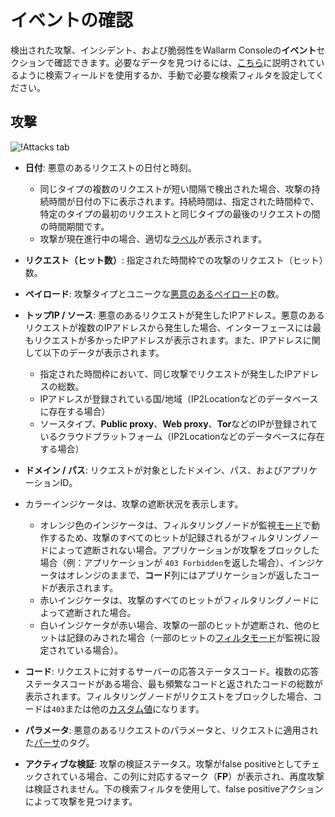 [link-using-search]:    ../search-and-filters/use-search.md
[link-verify-attack]:   ../events/verify-attack.md
[link-check-vulns]:     ../vulnerabilities/check-vuln.md

[img-attacks-tab]:      ../../images/user-guides/events/check-attack.png
[img-current-attacks]:  ../../images/glossary/attack-with-one-hit-example.png
[img-incidents-tab]:    ../../images/user-guides/events/incident-vuln.png
[img-vulns-tab]:        ../../images/user-guides/events/check-vulns.png
[img-show-falsepositive]: ../../images/user-guides/events/filter-for-falsepositive.png
[use-search]:             ../search-and-filters/use-search.md
[search-by-attack-status]: ../search-and-filters/use-search.md#search-attacks-by-the-action

# イベントの確認

検出された攻撃、インシデント、および脆弱性をWallarm Consoleの**イベント**セクションで確認できます。必要なデータを見つけるには、[こちら][use-search]に説明されているように検索フィールドを使用するか、手動で必要な検索フィルタを設定してください。

## 攻撃

![!Attacks tab][img-attacks-tab]

* **日付**: 悪意のあるリクエストの日付と時刻。
    * 同じタイプの複数のリクエストが短い間隔で検出された場合、攻撃の持続時間が日付の下に表示されます。持続時間は、指定された時間枠で、特定のタイプの最初のリクエストと同じタイプの最後のリクエストの間の時間期間です。
    * 攻撃が現在進行中の場合、適切な[ラベル](#events-that-are-currently-happening)が表示されます。
* **リクエスト（ヒット数）**: 指定された時間枠での攻撃のリクエスト（ヒット）数。
* **ペイロード**: 攻撃タイプとユニークな[悪意のあるペイロード](../../glossary-en.md#malicious-payload)の数。
* **トップIP / ソース**: 悪意のあるリクエストが発生したIPアドレス。悪意のあるリクエストが複数のIPアドレスから発生した場合、インターフェースには最もリクエストが多かったIPアドレスが表示されます。また、IPアドレスに関して以下のデータが表示されます。
     * 指定された時間枠において、同じ攻撃でリクエストが発生したIPアドレスの総数。
     * IPアドレスが登録されている国/地域（IP2Locationなどのデータベースに存在する場合）
     * ソースタイプ、**Public proxy**、**Web proxy**、**Tor**などのIPが登録されているクラウドプラットフォーム（IP2Locationなどのデータベースに存在する場合）
* **ドメイン / パス**: リクエストが対象としたドメイン、パス、およびアプリケーションID。
* カラーインジケータは、攻撃の遮断状況を表示します。

     * オレンジ色のインジケータは、フィルタリングノードが監視[モード](../../admin-en/configure-wallarm-mode.md)で動作するため、攻撃のすべてのヒットが記録されるがフィルタリングノードによって遮断されない場合。アプリケーションが攻撃をブロックした場合（例：アプリケーションが `403 Forbidden`を返した場合）、インジケータはオレンジのままで、**コード**列にはアプリケーションが返したコードが表示されます。
     * 赤いインジケータは、攻撃のすべてのヒットがフィルタリングノードによって遮断された場合。
     * 白いインジケータが赤い場合、攻撃の一部のヒットが遮断され、他のヒットは記録のみされた場合（一部のヒットの[フィルタモード](../../admin-en/configure-wallarm-mode.md)が監視に設定されている場合）。
* **コード**: リクエストに対するサーバーの応答ステータスコード。複数の応答ステータスコードがある場合、最も頻繁なコードと返されたコードの総数が表示されます。フィルタリングノードがリクエストをブロックした場合、コードは`403`または他の[カスタム値](../../admin-en/configuration-guides/configure-block-page-and-code.md)になります。
* **パラメータ**: 悪意のあるリクエストのパラメータと、リクエストに適用された[パーサ](../rules/request-processing.md)のタグ。
* **アクティブな検証**: 攻撃の検証ステータス。攻撃がfalse positiveとしてチェックされている場合、この列に対応するマーク（**FP**）が表示され、再度攻撃は検証されません。下の検索フィルタを使用して、false positiveアクションによって攻撃を見つけます。